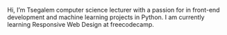Hi, I’m Tsegalem computer science lecturer with a passion for in front-end development and 
machine learning projects in Python. I am currently learning Responsive Web Design at freecodecamp.


